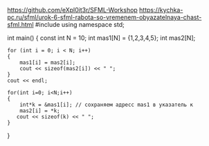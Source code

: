 https://github.com/eXpl0it3r/SFML-Workshop
https://kychka-pc.ru/sfml/urok-6-sfml-rabota-so-vremenem-obyazatelnaya-chast-sfml.html
#include <iostream>
using namespace std;

int main() {
    const int N = 10;
    int mas1[N] = {1,2,3,4,5};
    int mas2[N];

    for (int i = 0; i < N; i++)
    {
        mas1[i] = mas2[i];
        cout << sizeof(mas2[i]) << " ";
    }
    cout << endl;

    for(int i=0; i<N;i++)
    {
        int*k = &mas1[i]; // сохраняем адресс mas1 в указатель к
        mas2[i] = *k;
       cout << sizeof(k) << " ";
    }

}
